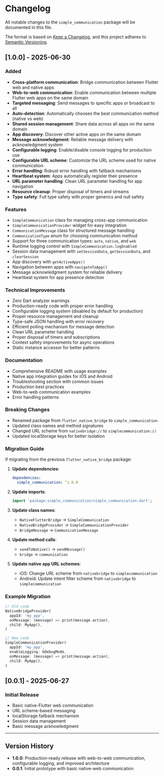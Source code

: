 # Changelog

All notable changes to the `simple_communication` package will be documented in this file.

The format is based on [Keep a Changelog](https://keepachangelog.com/en/1.0.0/),
and this project adheres to [Semantic Versioning](https://semver.org/spec/v2.0.0.html).

## [1.0.0] - 2025-06-30

### Added
- **Cross-platform communication**: Bridge communication between Flutter web and native apps
- **Web-to-web communication**: Enable communication between multiple Flutter web apps on the same domain
- **Targeted messaging**: Send messages to specific apps or broadcast to all
- **Auto-detection**: Automatically chooses the best communication method (native vs web)
- **Shared session management**: Share data across all apps on the same domain
- **App discovery**: Discover other active apps on the same domain
- **Message acknowledgment**: Reliable message delivery with acknowledgment system
- **Configurable logging**: Enable/disable console logging for production use
- **Configurable URL scheme**: Customize the URL scheme used for native communication
- **Error handling**: Robust error handling with fallback mechanisms
- **Heartbeat system**: Apps automatically register their presence
- **URL parameter handling**: Clean URL parameter handling for app navigation
- **Resource cleanup**: Proper disposal of timers and streams
- **Type safety**: Full type safety with proper generics and null safety

### Features
- `SimpleCommunication` class for managing cross-app communication
- `SimpleCommunicationProvider` widget for easy integration
- `CommunicationMessage` class for structured message handling
- `CommunicationType` enum for choosing communication method
- Support for three communication types: `auto`, `native`, and `web`
- Runtime logging control with `SimpleCommunication.logEnabled`
- Session data management with `setSessionData`, `getSessionData`, and `clearSession`
- App discovery with `getActiveApps()`
- Navigation between apps with `navigateToApp()`
- Message acknowledgment system for reliable delivery
- Heartbeat system for app presence detection

### Technical Improvements
- Zero Dart analyzer warnings
- Production-ready code with proper error handling
- Configurable logging system (disabled by default for production)
- Proper resource management and cleanup
- Type-safe JSON handling with error recovery
- Efficient polling mechanism for message detection
- Clean URL parameter handling
- Proper disposal of timers and subscriptions
- Context safety improvements for async operations
- Static instance accessor for better patterns

### Documentation
- Comprehensive README with usage examples
- Native app integration guides for iOS and Android
- Troubleshooting section with common issues
- Production best practices
- Web-to-web communication examples
- Error handling patterns

### Breaking Changes
- Renamed package from `flutter_native_bridge` to `simple_communication`
- Updated class names and method signatures
- Changed URL scheme from `nativebridge://` to `simplecommunication://`
- Updated localStorage keys for better isolation

### Migration Guide
If migrating from the previous `flutter_native_bridge` package:

1. **Update dependencies**:
   ```yaml
   dependencies:
     simple_communication: ^1.0.0
   ```

2. **Update imports**:
   ```dart
   import 'package:simple_communication/simple_communication.dart';
   ```

3. **Update class names**:
   - `NativeFlutterBridge` → `SimpleCommunication`
   - `NativeBridgeProvider` → `SimpleCommunicationProvider`
   - `BridgeMessage` → `CommunicationMessage`

4. **Update method calls**:
   - `sendToNative()` → `sendMessage()`
   - `bridge` → `communication`

5. **Update native app URL schemes**:
   - iOS: Change URL scheme from `nativebridge` to `simplecommunication`
   - Android: Update intent filter scheme from `nativebridge` to `simplecommunication`

### Example Migration
```dart
// Old code
NativeBridgeProvider(
  appId: 'my_app',
  onMessage: (message) => print(message.action),
  child: MyApp(),
)

// New code
SimpleCommunicationProvider(
  appId: 'my_app',
  enableLogging: kDebugMode,
  onMessage: (message) => print(message.action),
  child: MyApp(),
)
```

## [0.0.1] - 2025-06-27

### Initial Release
- Basic native-Flutter web communication
- URL scheme-based messaging
- localStorage fallback mechanism
- Session data management
- Basic message acknowledgment

---

## Version History

- **1.0.0**: Production-ready release with web-to-web communication, configurable logging, and improved architecture
- **0.0.1**: Initial prototype with basic native-web communication
